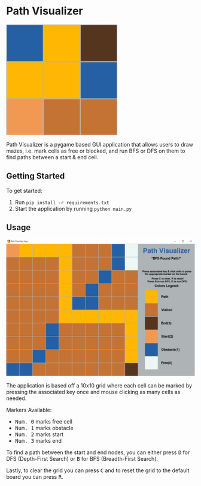 # Path Visualizer
![Path Visualizer Logo](logo.jpg)

Path Visualizer is a pygame based GUI application that allows users to draw mazes, i.e. mark cells as free or blocked, and run BFS or DFS on them to find paths between a start & end cell.

## Getting Started

To get started:

1. Run ```pip install -r requirements.txt```
1. Start the application by running ``` python main.py ```

## Usage

![Path Visualizer Screenshot](screenshot.jpg)

The application is based off a 10x10 grid where each cell can be marked by pressing the associated key once and mouse clicking as many cells as needed.

Markers Available:

- <kbd>Num. 0</kbd> marks free cell
- <kbd>Num. 1</kbd> marks obstacle
- <kbd>Num. 2</kbd> marks start
- <kbd>Num. 3</kbd> marks end

To find a path between the start and end nodes, you can either press <kbd>D</kbd> for DFS (Depth-First Search) or <kbd>B</kbd> for BFS (Breadth-First Search).

Lastly, to clear the grid you can press <kbd>C</kbd> and to reset the grid to the default board you can press <kbd>R</kbd>.